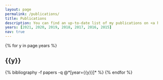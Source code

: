 ```yaml
---
layout: page
permalink: /publications/
title: Publications
description: You can find an up-to-date list of my publications on <a href="https://scholar.google.com.tr/citations?user=TzEQjOEAAAAJ&hl=en/" target="_blank">Google Scholar</a>.
years: [2021, 2020, 2019, 2018, 2017, 2016, 2015]
nav: true
---
```


<div class="publications">

{% for y in page.years %}
  <h2 class="year">{{y}}</h2>
  {% bibliography -f papers -q @*[year={{y}}]* %}
{% endfor %}

</div>
